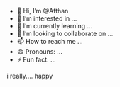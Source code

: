 - 👋 Hi, I’m @Afthan
- 👀 I’m interested in ...
- 🌱 I’m currently learning ...
- 💞️ I’m looking to collaborate on ...
- 📫 How to reach me ...
- 😄 Pronouns: ...
- ⚡ Fun fact: ...

<!---
Afthan/Afthan is a ✨ special ✨ repository because its `README.md` (this file) appears on your GitHub profile.
You can click the Preview link to take a look at your changes.
--->
i really.... happy 




